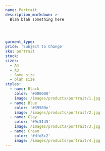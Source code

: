 ```yaml
---
name: Portrait
description_markdown: >-
  Blah blah something here



  
garment_type:
price: 'Subject to Change'
sku: portrait 
stock: 
sizes:
  - A4
  - A3
  - Some size
  - blah size
styles:
  - name: Black
    color: '#000000'
    image: /images/products/portrait/1.jpg
  - name: Blue
    color: '#39589e'
    image: /images/products/portrait/2.jpg
  - name: Clay
    color: '#9c5145'
    image: /images/products/portrait/3.jpg
  - name: Cream
    color: '#dfd3c2'
    image: /images/products/portrait/4.jpg
---
```

